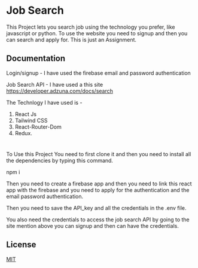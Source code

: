 
# Job Search

This Project lets you search job using the technology you prefer, like javascript or python. To use the website you need to signup and then you can search and apply for. This is just an Assignment.


## Documentation

Login/signup - I have used the firebase email and password authentication

Job Search API - I have used a this site https://developer.adzuna.com/docs/search

The Technlogy I have used is - 
1. React Js 
2. Tailwind CSS
3. React-Router-Dom 
4. Redux.
#

To Use this Project You need to first clone it and then you need to install all the dependencies by typing this command.

npm i 

Then you need to create a firebase app and then you need to link this react app with the firebase and you need to apply for the authentication and the email password authentication. 

Then you need to save the API_key and all the credentials in the .env file.

You also need the credentials to access the job search API by going to the site mention above you can signup and then can have the credentials.


## License

[MIT](https://choosealicense.com/licenses/mit/)

